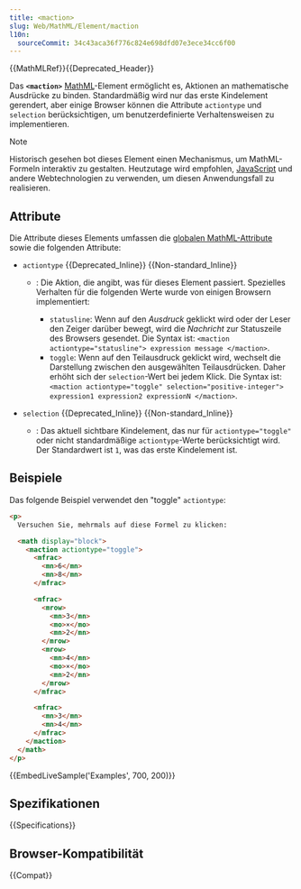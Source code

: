 ```yaml
---
title: <maction>
slug: Web/MathML/Element/maction
l10n:
  sourceCommit: 34c43aca36f776c824e698dfd07e3ece34cc6f00
---
```


{{MathMLRef}}{{Deprecated_Header}}

Das **`<maction>`** [MathML](/de/docs/Web/MathML)-Element ermöglicht es, Aktionen an mathematische Ausdrücke zu binden. Standardmäßig wird nur das erste Kindelement gerendert, aber einige Browser können die Attribute `actiontype` und `selection` berücksichtigen, um benutzerdefinierte Verhaltensweisen zu implementieren.

> [!NOTE]
> Historisch gesehen bot dieses Element einen Mechanismus, um MathML-Formeln interaktiv zu gestalten. Heutzutage wird empfohlen, [JavaScript](/de/docs/Web/JavaScript) und andere Webtechnologien zu verwenden, um diesen Anwendungsfall zu realisieren.

## Attribute

Die Attribute dieses Elements umfassen die [globalen MathML-Attribute](/de/docs/Web/MathML/Global_attributes) sowie die folgenden Attribute:

- `actiontype` {{Deprecated_Inline}} {{Non-standard_Inline}}

  - : Die Aktion, die angibt, was für dieses Element passiert. Spezielles Verhalten für die folgenden Werte wurde von einigen Browsern implementiert:

    - `statusline`: Wenn auf den _Ausdruck_ geklickt wird oder der Leser den Zeiger darüber bewegt, wird die _Nachricht_ zur Statuszeile des Browsers gesendet. Die Syntax ist: `<maction actiontype="statusline"> expression message </maction>`.
    - `toggle`: Wenn auf den Teilausdruck geklickt wird, wechselt die Darstellung zwischen den ausgewählten Teilausdrücken. Daher erhöht sich der `selection`-Wert bei jedem Klick.
      Die Syntax ist: `<maction actiontype="toggle" selection="positive-integer"> expression1 expression2 expressionN </maction>`.

- `selection` {{Deprecated_Inline}} {{Non-standard_Inline}}
  - : Das aktuell sichtbare Kindelement, das nur für `actiontype="toggle"` oder nicht standardmäßige `actiontype`-Werte berücksichtigt wird. Der Standardwert ist `1`, was das erste Kindelement ist.

## Beispiele

Das folgende Beispiel verwendet den "toggle" `actiontype`:

```html
<p>
  Versuchen Sie, mehrmals auf diese Formel zu klicken:

  <math display="block">
    <maction actiontype="toggle">
      <mfrac>
        <mn>6</mn>
        <mn>8</mn>
      </mfrac>

      <mfrac>
        <mrow>
          <mn>3</mn>
          <mo>×</mo>
          <mn>2</mn>
        </mrow>
        <mrow>
          <mn>4</mn>
          <mo>×</mo>
          <mn>2</mn>
        </mrow>
      </mfrac>

      <mfrac>
        <mn>3</mn>
        <mn>4</mn>
      </mfrac>
    </maction>
  </math>
</p>
```

{{EmbedLiveSample('Examples', 700, 200)}}

## Spezifikationen

{{Specifications}}

## Browser-Kompatibilität

{{Compat}}
